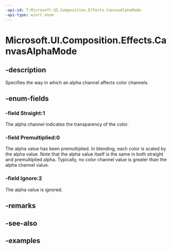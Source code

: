 ```yaml
---
-api-id: T:Microsoft.UI.Composition.Effects.CanvasAlphaMode
-api-type: winrt enum
---
```


<!-- Enumeration syntax.
public enum CanvasAlphaMode : int 
-->

# Microsoft.UI.Composition.Effects.CanvasAlphaMode

## -description
Specifies the way in which an alpha channel affects color channels.

## -enum-fields
### -field Straight:1
The alpha channel indicates the transparency of the color.

### -field Premultiplied:0
The alpha value has been premultiplied. In blending, each color is scaled by the alpha value. Note that the alpha value itself is the same in both straight and premultiplied alpha. Typically, no color channel value is greater than the alpha channel value.

### -field Ignore:2
The alpha value is ignored.

## -remarks

## -see-also

## -examples

